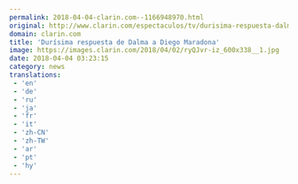 ```yaml
---
permalink: 2018-04-04-clarin.com--1166948970.html
original: http://www.clarin.com/espectaculos/tv/durisima-respuesta-dalma-diego-maradona_0_S1pJp2Zjf.html
domain: clarin.com
title: 'Durísima respuesta de Dalma a Diego Maradona'
image: https://images.clarin.com/2018/04/02/ryQJvr-iz_600x338__1.jpg
date: 2018-04-04 03:23:15
category: news
translations: 
 - 'en'
 - 'de'
 - 'ru'
 - 'ja'
 - 'fr'
 - 'it'
 - 'zh-CN'
 - 'zh-TW'
 - 'ar'
 - 'pt'
 - 'hy'
---
```



